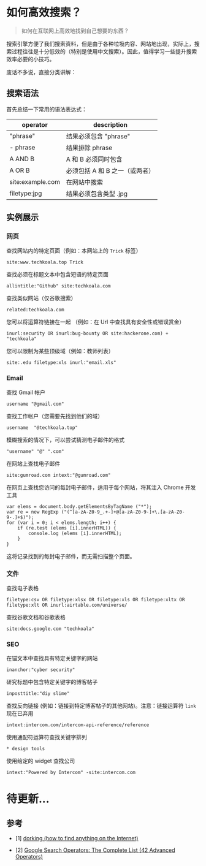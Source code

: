 # 如何高效搜索？


> 如何在互联网上高效地找到自己想要的东西？

<!--more-->

搜索引擎方便了我们搜索资料，但是由于各种垃圾内容、网站地出现，实际上，搜索过程往往是十分低效的（特别是使用中文搜索）。因此，值得学习一些提升搜索效率必要的小技巧。

废话不多说，直接分类讲解：

## 搜索语法

首先总结一下常用的语法表达式：

| operator         | description                    |
| ---------------- | ------------------------------ |
| "phrase"         | 结果必须包含 "phrase"          |
| - phrase         | 结果排除 phrase                |
| A AND B          | A 和 B 必须同时包含            |
| A OR B           | 必须包括 A 和 B 之一（或两者） |
| site:example.com | 在网站中搜索                   |
| filetype:jpg     | 结果必须包含类型 .jpg          |

## 实例展示

### 网页

查找网站内的特定页面（例如：本网站上的 `Trick` 标签）

```
site:www.techkoala.top Trick
```

查找必须在标题文本中包含短语的特定页面

```
allintitle:"Github" site:techkoala.com
```

查找类似网站（仅谷歌搜索）

```
related:techkoala.com
```

您可以将运算符链接在一起 （例如：在 Url 中查找具有安全性或错误赏金）

```
inurl:security OR inurl:bug-bounty OR site:hackerone.com) + "techkoala"
```

您可以限制为某些顶级域（例如：教师列表）

```
site:.edu filetype:xls inurl:"email.xls"
```

### Email

查找 Gmail 帐户

```
username "@gmail.com"
```

查找工作帐户（您需要先找到他们的域）

```
username  "@techkoala.top"
```

模糊搜索的情况下，可以尝试猜测电子邮件的格式

```
"username" "@" ".com"
```

在网站上查找电子邮件

```
site:gumroad.com intext:"@gumroad.com"
```

在网页上查找您访问的每封电子邮件，适用于每个网站，将其注入 Chrome 开发工具

```
var elems = document.body.getElementsByTagName ("*");
var re = new RegExp ("(^[a-zA-Z0-9_.+-]+@[a-zA-Z0-9-]+\.[a-zA-Z0-9-.]+$)");
for (var i = 0; i < elems.length; i++) {
    if (re.test (elems [i].innerHTML)) {
        console.log (elems [i].innerHTML);
    }
}
```

这将记录找到的每封电子邮件，而无需扫描整个页面。

### 文件

查找电子表格

```
filetype:csv OR filetype:xlsx OR filetype:xls OR filetype:xltx OR filetype:xlt OR inurl:airtable.com/universe/
```

查找谷歌文档和谷歌表格

```
site:docs.google.com "techkoala"
```

### SEO

在锚文本中查找具有特定关键字的网站

```
inanchor:"cyber security"
```

研究标题中包含特定关键字的博客帖子

```
inposttitle:"diy slime"
```

查找反向链接 (例如：链接到特定博客帖子的其他网站)。注意：链接运算符 `link` 现在已弃用

```
intext:intercom.com/intercom-api-reference/reference
```

使用通配符运算符查找关键字排列

```
* design tools
```

使用给定的 widget 查找公司

```
intext:"Powered by Intercom" -site:intercom.com
```

# 待更新...

## 参考

- [1] [dorking (how to find anything on the Internet)](https://www.alec.fyi/dorking-how-to-find-anything-on-the-internet.html)

- [2] [Google Search Operators: The Complete List (42 Advanced Operators)](https://ahrefs.com/blog/google-advanced-search-operators/)


